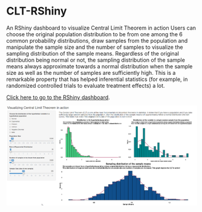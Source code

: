 # CLT-RShiny
An RShiny dashboard to visualize Central Limit Theorem in action
Users can choose the original population distribution to be from one among the 6 common probability distributions, draw samples from the population and manipulate the sample size and the number of samples to visualize the sampling distribution of the sample means. Regardless of the original distribution being normal or not, the sampling distribution of the sample means always approximate towards a normal distribution when the sample size as well as the number of samples are sufficiently high. This is a remarkable property that has helped inferential statistics (for example, in randomized controlled trials to evaluate treatment effects) a lot.

[Click here to go to the RShiny dashboard](https://dennisrobert.shinyapps.io/Prevalence_PositivePredictiveValue/).

![alt text](https://github.com/technOslerphile/CLT-RShiny/blob/master/rshinyCLT.png)
